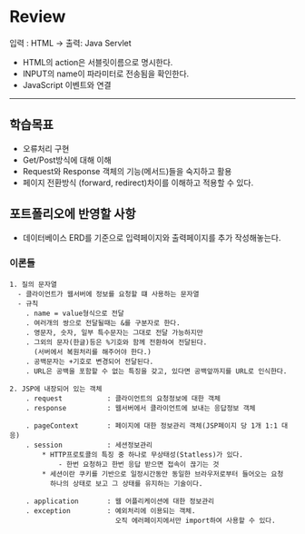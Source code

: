 # Review
입력 : HTML -> 출력: Java Servlet
- HTML의 action은 서블릿이름으로 명시한다.
- INPUT의 name이 파라미터로 전송됨을 확인한다.
- JavaScript 이벤트와 연결



-----------------------------------------------------

## 학습목표
- 오류처리 구현
- Get/Post방식에 대해 이해
- Request와 Response 객체의 기능(메서드)들을 숙지하고 활용
- 페이지 전환방식 (forward, redirect)차이를 이해하고 적용할 수 있다.


## 포트폴리오에 반영할 사항
- 데이터베이스 ERD를 기준으로 입력페이지와 출력페이지를 추가 작성해놓는다.


### 이론들
```
1. 질의 문자열
  - 클라이언트가 웹서버에 정보를 요청할 떄 사용하는 문자열
  - 규칙
    . name = value형식으로 전달
    . 여러개의 쌍으로 전달될때는 &를 구분자로 한다.
    . 영문자, 숫자, 일부 특수문자는 그대로 전달 가능하지만
    . 그외의 문자(한글)등은 %기호와 함께 전환하여 전달된다.
      (서버에서 복원처리를 해주어야 한다.)
    . 공백문자는 +기호로 변경되어 전달된다.
    . URL은 공백을 포함할 수 없는 특징을 갖고, 있다면 공백앞까지를 URL로 인식한다.

2. JSP에 내장되어 있는 객체
    . request           : 클라이언트의 요청정보에 대한 객체
    . response          : 웹서버에서 클라이언트에 보내는 응답정보 객체
   
    . pageContext       : 페이지에 대한 정보관리 객체(JSP페이지 당 1개 1:1 대응)
    . session           : 세션정보관리
        * HTTP프로토콜의 특징 중 하나로 무상태성(Statless)가 있다.
            - 한번 요청하고 한번 응답 받으면 접속이 끊기는 것
        * 세션이란 쿠키를 기반으로 일정시간동안 동일한 브라우저로부터 들어오는 요청
          하나의 상태로 보고 그 상태를 유지하는 기술이다.
          
    . application       : 웹 어플리케이션에 대한 정보관리
    . exception         : 예외처리에 이용되는 객체. 
                          오직 에러페이지에서만 import하여 사용할 수 있다.
    
```











